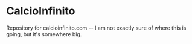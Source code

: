 # CalcioInfinito
Repository for calcioinfinito.com -- I am not exactly sure of where this is going, but it's somewhere big.
